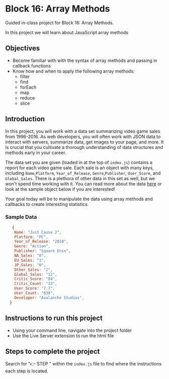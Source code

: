 # Block 16: Array Methods

Guided in-class project for Block 16: Array Methods.

In this project we will learn about JavaScript array methods

## Objectives
* Become familiar with with the syntax of array methods and passing in callback functions
* Know how and when to apply the following array methods:
    - filter 
    - find 
    - forEach
    - map 
    - reduce 
    - slice 

## Introduction
In this project, you will work with a data set summarizing video game sales from 1996-2016. As web developers, you will often work with JSON data to interact with servers, summarize data, get images to your page, and more. It is crucial that you cultivate a thorough understanding of data structures and methods early in your career.

The data set you are given (loaded in at the top of `index.js`) contains a report for each video game sale. Each sale is an object with many keys, including `Name`,`Platform`, `Year_of_Release`,  `Genre`,`Publisher`, `User_Score`, and `Global_Sales`. There is a plethora of other data in this set as well, but we won't spend time working with it. You can read more about the data [here](https://www.kaggle.com/datasets/sidtwr/videogames-sales-dataset) or look at the sample object below if you are interested!

Your goal today will be to manipulate the data using array methods and callbacks to create interesting statistics.

### Sample Data

```js
   {
    Name: "Just Cause 2",
    Platform: "PC",
    Year_of_Release: "2010",
    Genre: "Action",
    Publisher: "Square Enix",
    NA_Sales: "0",
    EU_Sales: "1",
    JP_Sales: "0",
    Other_Sales: "2",
    Global_Sales: "12",
    Critic_Score: "84",
    Critic_Count: "33",
    User_Score: "7.7",
    User_Count: "838",
    Developer: "Avalanche Studios",
  }
```


## Instructions to run this project

- Using your command line, navigate into the project folder
- Use the Live Server extension to run the html file 

## Steps to complete the project
Search for "👉 STEP " within the `index.js` file to find where the instructions each step is located.
